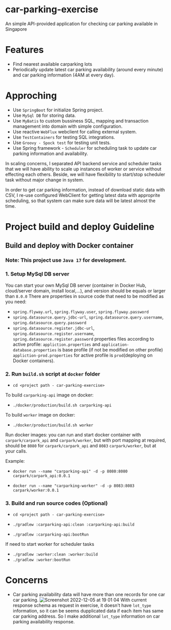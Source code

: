 # car-parking-exercise
An simple API-provided application for checking car parking available in Singapore

# Features
- Find nearest available carparking lots
- Periodically update latest car parking availability (around every minute) and car parking information (4AM at every day).

# Approching
- Use `SpringBoot` for initialize Spring project.
- Use `MySql DB` for storing data.
- Use `MyBatis` to custom bussiness SQL, mapping and transaction management into domain with simple configuration.
- Use reactive `WebFlux` webclient for calling external system.
- Use `TestContainers` for testing SQL integrations.
- Use `Groovy - Spock test` for testing unit tests.
- Use Spring framework - `Scheduler` for scheduling task to update car parking information and availability.

In scaling concerns, I separated API backend service and scheduler tasks that we will have ability to scale up instances of worker or service without effecting each others. Beside, we will have flexibility to start/stop scheduler task without major change in system.

In order to get car parking information, instead of download static data with CSV, I re-use configured WebClient for getting latest data with approprite scheduling, so that system can make sure data will be latest almost the time.

# Project build and deploy Guideline
## Build and deploy with Docker container

### Note: This project use `Java 17` for development.

### 1. Setup MySql DB server
You can start your own MySql DB server (container in Docker Hub, cloud/server domain, install local,...), and version should be equals or larger than `8.0.0`
There are properties in source code that need to be modified as you need:
- `spring.flyway.url`, `spring.flyway.user`, `spring.flyway.password`
- `spring.datasource.query.jdbc-url`, `spring.datasource.query.username`, `spring.datasource.query.password`
- `spring.datasource.register.jdbc-url`, `spring.datasource.register.username`, `spring.datasource.register.password`
properties files according to active profile:
`appliction.properties` and `application-database.properties` is base profile (if not be modified on other profile)
`appliction-prod.properties` for active profile is `prod`(deploying on Docker containers).


### 2. Run `build.sh` script at `docker` folder
- ```cd <project path - car-parking-exercise>```

To build `carparking-api` image on docker:

- ```./docker/production/build.sh carparking-api```

To build `worker` image on docker:

- ```./docker/production/build.sh worker```

Run docker images: you can run and start docker container with `carpark/carpark_api` and `carpark/worker`, but with port mapping at required, should be `8080` for `carpark/carpark_api` and `8083` `carpark/worker`, but at your calls.

Example:

- ```docker run --name "carparking-api" -d -p 8080:8080 carpark/carpark_api:0.0.1```

- ```docker run --name "carparking-worker" -d -p 8083:8083 carpark/worker:0.0.1```

### 3. Build and run source codes (Optional)
- ```cd <project path - car-parking-exercise>```

- ```./gradlew :carparking-api:clean :carparking-api:build```
- ```./gradlew :carparking-api:bootRun```

If need to start worker for scheduler tasks

- ```./gradlew :worker:clean :worker:build```
- ```./gradlew :worker:bootRun```

# Concerns
- Car parking availability data will have more than one records for one car car parking.
![Screenshot 2022-12-05 at 19 01 04](https://user-images.githubusercontent.com/16128469/205633474-341bf742-cb36-42b0-8ffd-51bed18fe945.png)
With current response schema as request in exercise, it doesn't have `lot_type` information, so it can be seems dupplicated data if each item has same car parking address.
So I make additional `lot_type` information on car parking availability response.
